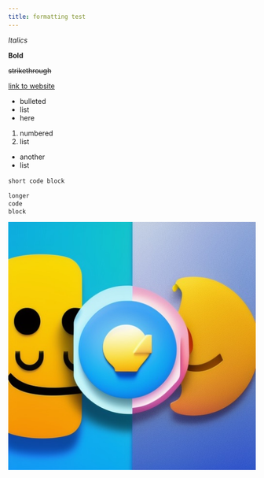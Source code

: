 ```yaml
---
title: formatting test
---
```


_Italics_

**Bold**

~~strikethrough~~

[link to website](https://grapheneos.org)

- bulleted
- list
- here

1. numbered
2. list

* another
* list

`short code block`

```
longer
code
block
```

![](other8026.jpeg)